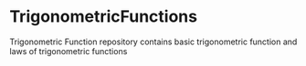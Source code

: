 # TrigonometricFunctions
Trigonometric Function repository contains basic trigonometric function and laws of trigonometric functions
